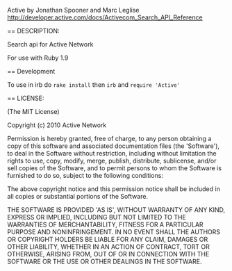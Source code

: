 Active
    by Jonathan Spooner and Marc Leglise
    http://developer.active.com/docs/Activecom_Search_API_Reference

== DESCRIPTION:

Search api for Active Network

For use with Ruby 1.9

== Development

To use in irb do `rake install` then `irb` and `require 'Active'`


== LICENSE:

(The MIT License)

Copyright (c) 2010 Active Network

Permission is hereby granted, free of charge, to any person obtaining
a copy of this software and associated documentation files (the
'Software'), to deal in the Software without restriction, including
without limitation the rights to use, copy, modify, merge, publish,
distribute, sublicense, and/or sell copies of the Software, and to
permit persons to whom the Software is furnished to do so, subject to
the following conditions:

The above copyright notice and this permission notice shall be
included in all copies or substantial portions of the Software.

THE SOFTWARE IS PROVIDED 'AS IS', WITHOUT WARRANTY OF ANY KIND,
EXPRESS OR IMPLIED, INCLUDING BUT NOT LIMITED TO THE WARRANTIES OF
MERCHANTABILITY, FITNESS FOR A PARTICULAR PURPOSE AND NONINFRINGEMENT.
IN NO EVENT SHALL THE AUTHORS OR COPYRIGHT HOLDERS BE LIABLE FOR ANY
CLAIM, DAMAGES OR OTHER LIABILITY, WHETHER IN AN ACTION OF CONTRACT,
TORT OR OTHERWISE, ARISING FROM, OUT OF OR IN CONNECTION WITH THE
SOFTWARE OR THE USE OR OTHER DEALINGS IN THE SOFTWARE.
